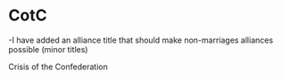 CotC
====

-I have added an alliance title that should make non-marriages alliances possible (minor titles)

Crisis of the Confederation
